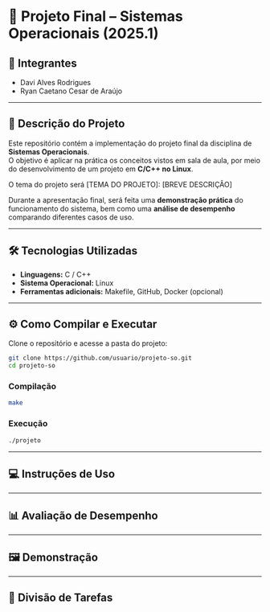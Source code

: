 # 📌 Projeto Final – Sistemas Operacionais (2025.1)

## 👥 Integrantes
- Davi Alves Rodrigues
- Ryan Caetano Cesar de Araújo

---

## 📖 Descrição do Projeto
Este repositório contém a implementação do projeto final da disciplina de **Sistemas Operacionais**.  
O objetivo é aplicar na prática os conceitos vistos em sala de aula, por meio do desenvolvimento de um projeto em **C/C++ no Linux**.  

O tema do projeto será [TEMA DO PROJETO]:
[BREVE DESCRIÇÂO]

Durante a apresentação final, será feita uma **demonstração prática** do funcionamento do sistema, bem como uma **análise de desempenho** comparando diferentes casos de uso.

---

## 🛠️ Tecnologias Utilizadas
- **Linguagens:** C / C++  
- **Sistema Operacional:** Linux 
- **Ferramentas adicionais:** Makefile, GitHub, Docker (opcional)  

---

## ⚙️ Como Compilar e Executar
Clone o repositório e acesse a pasta do projeto:
```bash
git clone https://github.com/usuario/projeto-so.git
cd projeto-so
```
### Compilação
```bash
make
```

### Execução
```bash
./projeto
```

---

## 💻 Instruções de Uso

---

## 📊 Avaliação de Desempenho

---

## 🖼️ Demonstração

---

## 📌 Divisão de Tarefas
